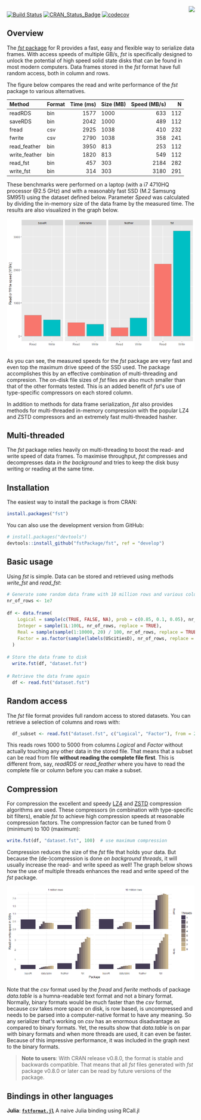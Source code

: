 <!-- README.md is generated from README.Rmd. Please edit that file -->
<img src="logo.png" align="right" />

[![Build Status](https://travis-ci.org/fstpackage/fst.svg?branch=master)](https://travis-ci.org/fstpackage/fst) [![CRAN\_Status\_Badge](http://www.r-pkg.org/badges/version/fst)](https://cran.r-project.org/package=fst) [![codecov](https://codecov.io/gh/fstpackage/fst/branch/master/graph/badge.svg)](https://codecov.io/gh/fstpackage/fst)

Overview
--------

The [*fst* package](https://github.com/fstpackage/fst) for R provides a fast, easy and flexible way to serialize data frames. With access speeds of multiple GB/s, *fst* is specifically designed to unlock the potential of high speed solid state disks that can be found in most modern computers. Data frames stored in the *fst* format have full random access, both in column and rows.

The figure below compares the read and write performance of the *fst* package to various alternatives.

| Method         | Format |  Time (ms)| Size (MB) |  Speed (MB/s)|    N|
|:---------------|:-------|----------:|:----------|-------------:|----:|
| readRDS        | bin    |       1577| 1000      |           633|  112|
| saveRDS        | bin    |       2042| 1000      |           489|  112|
| fread          | csv    |       2925| 1038      |           410|  232|
| fwrite         | csv    |       2790| 1038      |           358|  241|
| read\_feather  | bin    |       3950| 813       |           253|  112|
| write\_feather | bin    |       1820| 813       |           549|  112|
| read\_fst      | bin    |        457| 303       |          2184|  282|
| write\_fst     | bin    |        314| 303       |          3180|  291|

These benchmarks were performed on a laptop (with a i7 4710HQ processor @2.5 GHz) and with a reasonably fast SSD (M.2 Samsung SM951) using the dataset defined below. Parameter *Speed* was calculated by dividing the in-memory size of the data frame by the measured time. The results are also visualized in the graph below.

![](README-speed-bench-1.png)

As you can see, the measured speeds for the *fst* package are very fast and even top the maximum drive speed of the SSD used. The package accomplishes this by an effective combination of multi-threading and compresion. The on-disk file sizes of *fst* files are also much smaller than that of the other formats tested. This is an added benefit of *fst*'s use of type-specific compressors on each stored column.

In addition to methods for data frame serialization, *fst* also provides methods for multi-threaded in-memory compression with the popular LZ4 and ZSTD compressors and an extremely fast multi-threaded hasher.

Multi-threaded
--------------

The *fst* package relies heavily on multi-threading to boost the read- and write speed of data frames. To maximise throughput, *fst* compresses and decompresses data *in the background* and tries to keep the disk busy writing or reading at the same time.

Installation
------------

The easiest way to install the package is from CRAN:

``` r
install.packages("fst")
```

You can also use the development version from GitHub:

``` r
# install.packages("devtools")
devtools::install_github("fstPackage/fst", ref = "develop")
```

Basic usage
-----------

Using *fst* is simple. Data can be stored and retrieved using methods *write\_fst* and *read\_fst*:

``` r
# Generate some random data frame with 10 million rows and various column types
nr_of_rows <- 1e7

df <- data.frame(
    Logical = sample(c(TRUE, FALSE, NA), prob = c(0.85, 0.1, 0.05), nr_of_rows, replace = TRUE),
    Integer = sample(1L:100L, nr_of_rows, replace = TRUE),
    Real = sample(sample(1:10000, 20) / 100, nr_of_rows, replace = TRUE),
    Factor = as.factor(sample(labels(UScitiesD), nr_of_rows, replace = TRUE))
  )

# Store the data frame to disk
  write.fst(df, "dataset.fst")
  
# Retrieve the data frame again
  df <- read.fst("dataset.fst")
```

Random access
-------------

The *fst* file format provides full random access to stored datasets. You can retrieve a selection of columns and rows with:

``` r
  df_subset <- read.fst("dataset.fst", c("Logical", "Factor"), from = 2000, to = 5000)
```

This reads rows 1000 to 5000 from columns *Logical* and *Factor* without actually touching any other data in the stored file. That means that a subset can be read from file **without reading the complete file first**. This is different from, say, *readRDS* or *read\_feather* where you have to read the complete file or column before you can make a subset.

Compression
-----------

For compression the excellent and speedy [LZ4](https://github.com/lz4/lz4) and [ZSTD](https://github.com/facebook/zstd) compression algorithms are used. These compressors (in combination with type-specific bit filters), enable *fst* to achieve high compression speeds at reasonable compression factors. The compression factor can be tuned from 0 (minimum) to 100 (maximum):

``` r
write.fst(df, "dataset.fst", 100)  # use maximum compression
```

Compression reduces the size of the *fst* file that holds your data. But because the (de-)compression is done *on background threads*, it will usually increase the read- and write speed as well! The graph below shows how the use of multiple threads enhances the read and write speed of the *fst* package.

![](README-multi-threading-1.png)

Note that the *csv* format used by the *fread* and *fwrite* methods of package *data.table* is a humna-readable text format and not a binary format. Normally, binary formats would be much faster than the *csv* format, because *csv* takes more space on disk, is row based, is uncompressed and needs to be parsed into a computer-native format to have any meaning. So any serializer that's working on *csv* has an enormous disadvantage as compared to binary formats. Yet, the results show that *data.table* is on par with binary formats and when more threads are used, it can even be faster. Because of this impressive performance, it was included in the graph next to the binary formats.

> **Note to users**: With CRAN release v0.8.0, the format is stable and backwards compatible. That means that all *fst* files generated with *fst* package v0.8.0 or later can be read by future versions of the package.

Bindings in other languages
---------------------------

**Julia**: [**`fstformat.jl`**](https://github.com/xiaodaigh/fstformat.jl) A naive Julia binding using RCall.jl
